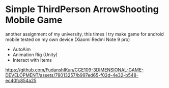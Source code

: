 # Simple ThirdPerson ArrowShooting Mobile Game
another assignment of my university, this times I try make game for android mobile tested on my own device (Xiaomi Redmi Note 9 pro)
- AutoAim
- Animation Rig (Unity)
- Interact with Items

https://github.com/FudanshIKun/CGE109-3DIMENSIONAL-GAME-DEVELOPMENT/assets/78013257/b997ed65-f02d-4e32-b548-ec40fc854a25

